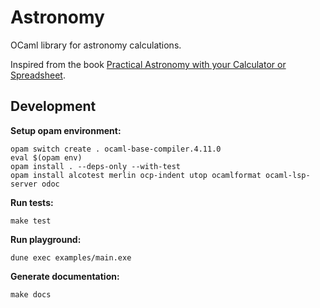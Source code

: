 # Astronomy

OCaml library for astronomy calculations.

Inspired from the book [Practical Astronomy with your Calculator or Spreadsheet](https://www.amazon.com/Practical-Astronomy-your-Calculator-Spreadsheet-ebook/dp/B00E3UR5FQ/ref=sr_1_1?dchild=1&keywords=Practical+Astronomy+with+your+Calculator+or+Spreadsheet&qid=1626079939&sr=8-1).

## Development

**Setup opam environment:**

```shell
opam switch create . ocaml-base-compiler.4.11.0
eval $(opam env)
opam install . --deps-only --with-test
opam install alcotest merlin ocp-indent utop ocamlformat ocaml-lsp-server odoc
```

**Run tests:**

```shell
make test
```

**Run playground:**

```shell
dune exec examples/main.exe
```

**Generate documentation:**

```shell
make docs
```